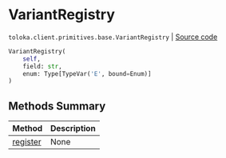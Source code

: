 # VariantRegistry
`toloka.client.primitives.base.VariantRegistry` | [Source code](https://github.com/Toloka/toloka-kit/blob/v0.1.24/src/client/primitives/base.py#L26)

```python
VariantRegistry(
    self,
    field: str,
    enum: Type[TypeVar('E', bound=Enum)]
)
```

## Methods Summary

| Method | Description |
| :------| :-----------|
[register](toloka.client.primitives.base.VariantRegistry.register.md)| None
